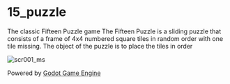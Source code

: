 # 15_puzzle
The classic Fifteen Puzzle game
The Fifteen Puzzle is a sliding puzzle that consists of a frame of 4x4 numbered square tiles in random order with one tile missing. The object of the puzzle is to place the tiles in order


![scr001_ms](https://cloud.githubusercontent.com/assets/463177/25589365/fb6eb5fa-2eb4-11e7-828b-6ab572d9b854.jpg)

Powered by [Godot Game Engine](https://godotengine.org/)
